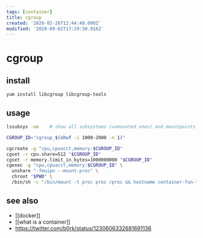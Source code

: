```yaml
---
tags: [container]
title: cgroup
created: '2020-02-26T12:44:48.090Z'
modified: '2020-09-02T17:29:30.916Z'
---
```


# cgroup

## install
`yum install libcgroup libcgroup-tools`

## usage
```sh
lssubsys -am    # show all subsystems (unmounted ones) and mountpoints

CGROUP_ID="cgroup_$(shuf -i 1000-2000 -n 1)"

cgcreate -g "cpu,cpuacct,memory:$CGROUP_ID"
cgset -r cpu.share=512 "$CGROUP_ID"
cgset -r memory.limit_in_bytes=1000000000 "$CGROUP_ID"
cgexec -g "cpu,cpuacct,memory:$CGROUP_ID" \
  unshare "-fmuipn --mount-proc" \
  chroot "$PWD" \
  /bin/sh -c "/bin/mount -t proc proc /proc && hostname container-fun-times && /usr/bin/fish"
```
## see also
- [[docker]]
- [[what is a container]]
- https://twitter.com/b0rk/status/1230606332681691136
